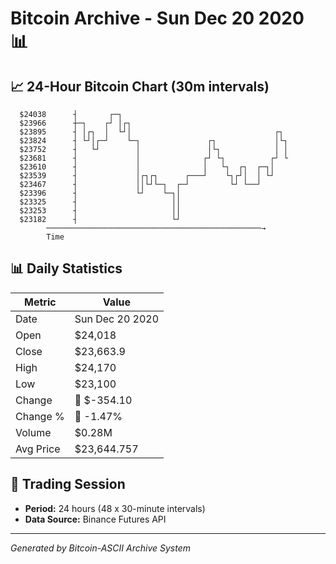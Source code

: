 # Bitcoin Archive - Sun Dec 20 2020 📊

## 📈 24-Hour Bitcoin Chart (30m intervals)

```
  $24038      ┤       ┌─┐                                      
  $23966      ┼─┐    ┌┘ │┌┐                                    
  $23895      ┤ │┌┐  │  └┘│                                ┌┐  
  $23824      ┤ └┘│┌─┘    └─┐               ┌┐             │└┐ 
  $23752      ┤   └┘        │               │└┐            │ │ 
  $23681      ┤             │              ┌┘ └┐          ┌┘ └ 
  $23610      ┤             │              │   └┐  ┌┐  ┌─┐│    
  $23539      ┤             │┌┐┌┐      ┌───┘    └┐┌┘│  │ └┘    
  $23467      ┤             ││└┘└─┐  ┌─┘         └┘ └──┘       
  $23396      ┤             └┘    └─┐│                         
  $23325      ┤                     ││                         
  $23253      ┤                     ││                         
  $23182      ┤                     └┘                         
        ────────────────────────────────────────────────→
        Time
```

## 📊 Daily Statistics

| Metric | Value |
|--------|-------|
| Date | Sun Dec 20 2020 |
| Open | $24,018 |
| Close | $23,663.9 |
| High | $24,170 |
| Low | $23,100 |
| Change | 🔴 $-354.10 |
| Change % | 🔴 -1.47% |
| Volume | $0.28M |
| Avg Price | $23,644.757 |

## 📅 Trading Session

- **Period:** 24 hours (48 x 30-minute intervals)
- **Data Source:** Binance Futures API

---
*Generated by Bitcoin-ASCII Archive System*
